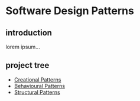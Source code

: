 # Software Design Patterns
## introduction
lorem ipsum...
## project tree
 * [Creational Patterns](./creation-patterns.md)
 * [Behavioural Patterns](./behavioural-patterns.md)
 * [Structural Patterns](./structural-patterns.md)
